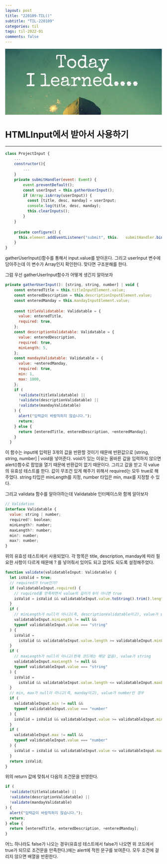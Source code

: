 ```yaml
---
layout: post
title: "220109-TIL()"
subtitle: "TIL-220109"
categories: til
tags: til-2022-01
comments: false
---
```


![1-1](/assets/img/TIL.jpeg)

# HTMLInput에서 받아서 사용하기

---

```js
class ProjectInput {
    ...
    constructor(){
        ...
    }
    private submitHandler(event: Event) {
        event.preventDefault();
        const userInput = this.gatherUserInput();
        if (Array.isArray(userInput)) {
          const [title, desc, manday] = userInput;
          console.log(title, desc, manday);
          this.clearInputs();
        }
    }

    private configure() {
      this.element.addEventListener("submit", this.   submitHandler.bind(this));
    }
}
```

gatherUserInput()함수를 통해서 input.value를 받아온다. 그리고 userInput 변수에 담아주는데 이 변수가 Array인지 확인한다. 맞다면 구조분해를 한다.

그럼 우선 gatherUserInput함수가 어떻게 생긴지 알아보자

```js
private gatherUserInput(): [string, string, number] | void {
    const enteredTitle = this.titleInputElement.value;
    const enteredDescription = this.descriptionInputElement.value;
    const enteredManday = this.mandayInputElement.value;

    const titleValidatable: Validatable = {
      value: enteredTitle,
      required: true,
    };
    const descriptionValidatable: Validatable = {
      value: enteredDescription,
      required: true,
      minLength: 5,
    };
    const mandayValidatable: Validatable = {
      value: +enteredManday,
      required: true,
      min: 1,
      max: 1000,
    };
    if (
      !validate(titleValidatable) ||
      !validate(descriptionValidatable) ||
      !validate(mandayValidatable)
    ) {
      alert("입력값이 바람직하지 않습니다.");
      return;
    } else {
      return [enteredTitle, enteredDescription, +enteredManday];
    }
  }
```

이 함수는 input에 입력된 3개의 값을 반환할 것이기 때문에 반환값으로 [string, string, number] | void을 넣어준다. void가 있는 이유는 올바른 값을 입력하지 않으면 alert()함수로 팝업을 열기 때문에 반환값이 없기 때문이다.
그리고 값을 받고 각 value의 유효성 테스트를 한다. 값이 무조건 있게 해주기 위해서 required는 모두 true로 해주었다. string 타입은 minLength를 지정, number 타입은 min, max를 지정할 수 있다.

그리고 validata 함수를 알아야하는데 Validatable 인터페이스와 함께 알아보자

```js
// Validation
interface Validatable {
  value: string | number;
  required?: boolean;
  minLength?: number;
  maxLength?: number;
  min?: number;
  max?: number;
}
```

위의 유효성 테스트에서 사용되었다. 각 항목은 title, description, manday에 따라 필요한 사항이 다르게 때문에 ? 를 넣어줘서 있어도 되고 없어도 되도록 설정해주었다.

```js
function validate(validatableInput: Validatable) {
  let isValid = true;
  // required가 true인가?
  if (validatableInput.required) {
    // ruquired를 만족하면서 value의 길이가 0이 아니면 true
    isValid = isValid && validatableInput.value.toString().trim().length !== 0;
  }
  if (
    // minLength가 null이 아니고(즉, descriptionValidatable이고), value가 string일 경우
    validatableInput.minLength != null &&
    typeof validatableInput.value === "string"
  ) {
    isValid =
      isValid && validatableInput.value.length >= validatableInput.minLength;
  }
  if (
    // maxLength가 null이 아니고(현재 코드에는 해당 없음), value가 string
    validatableInput.maxLength != null &&
    typeof validatableInput.value === "string"
  ) {
    isValid =
      isValid && validatableInput.value.length <= validatableInput.maxLength;
  }
  // min, max가 null이 아니고(즉, manday이고), value가 number인 경우
  if (
    validatableInput.min != null &&
    typeof validatableInput.value === "number"
  ) {
    isValid = isValid && validatableInput.value >= validatableInput.min;
  }
  if (
    validatableInput.max != null &&
    typeof validatableInput.value === "number"
  ) {
    isValid = isValid && validatableInput.value <= validatableInput.max;
  }
  return isValid;
}
```

위의 return 값에 맞춰서 다음의 조건문을 반영한다.

```js
if (
  !validate(titleValidatable) ||
  !validate(descriptionValidatable) ||
  !validate(mandayValidatable)
) {
  alert("입력값이 바람직하지 않습니다.");
  return;
} else {
  return [enteredTitle, enteredDescription, +enteredManday];
}
```

어느 하나라도 false가 나오는 경우(유효성 테스트에서 false가 나오면 위 코드에서 true가 되므로 조건문을 만족한다.)에는 alert에 적힌 문구를 보여준다.
모두 조건에 걸리지 않으면 배열을 반환한다.

